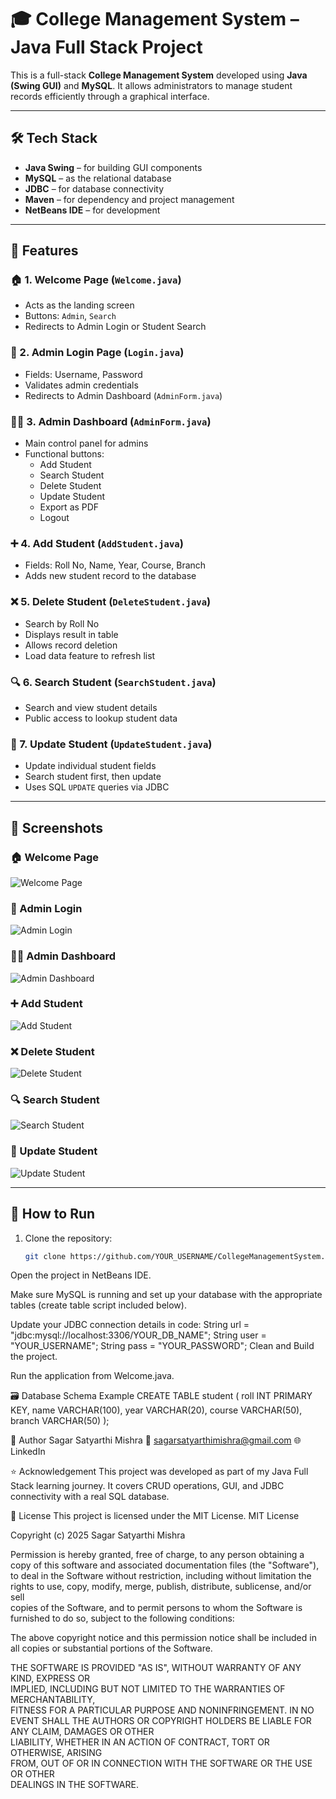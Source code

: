 # 🎓 College Management System – Java Full Stack Project

This is a full-stack **College Management System** developed using **Java (Swing GUI)** and **MySQL**. It allows administrators to manage student records efficiently through a graphical interface.

---

## 🛠️ Tech Stack

- **Java Swing** – for building GUI components
- **MySQL** – as the relational database
- **JDBC** – for database connectivity
- **Maven** – for dependency and project management
- **NetBeans IDE** – for development

---

## 📌 Features

### 🏠 1. Welcome Page (`Welcome.java`)
- Acts as the landing screen
- Buttons: `Admin`, `Search`
- Redirects to Admin Login or Student Search

### 🔐 2. Admin Login Page (`Login.java`)
- Fields: Username, Password
- Validates admin credentials
- Redirects to Admin Dashboard (`AdminForm.java`)

### 🧑‍💼 3. Admin Dashboard (`AdminForm.java`)
- Main control panel for admins
- Functional buttons:
  - Add Student
  - Search Student
  - Delete Student
  - Update Student
  - Export as PDF
  - Logout

### ➕ 4. Add Student (`AddStudent.java`)
- Fields: Roll No, Name, Year, Course, Branch
- Adds new student record to the database

### ❌ 5. Delete Student (`DeleteStudent.java`)
- Search by Roll No
- Displays result in table
- Allows record deletion
- Load data feature to refresh list

### 🔍 6. Search Student (`SearchStudent.java`)
- Search and view student details
- Public access to lookup student data

### 📝 7. Update Student (`UpdateStudent.java`)
- Update individual student fields
- Search student first, then update
- Uses SQL `UPDATE` queries via JDBC

---

## 📸 Screenshots

### 🏠 Welcome Page
![Welcome Page](images/welcome.png)

### 🔐 Admin Login
![Admin Login](images/login.png)

### 🧑‍💼 Admin Dashboard
![Admin Dashboard](images/dashboard.png)

### ➕ Add Student
![Add Student](images/addstudent.png)

### ❌ Delete Student
![Delete Student](images/deletestudent.png)

### 🔍 Search Student
![Search Student](images/searchstudent.png)

### 📝 Update Student
![Update Student](images/updatestudent.png)

---

## 🔧 How to Run

1. Clone the repository:
   ```bash
   git clone https://github.com/YOUR_USERNAME/CollegeManagementSystem.git
Open the project in NetBeans IDE.

Make sure MySQL is running and set up your database with the appropriate tables (create table script included below).

Update your JDBC connection details in code:
String url = "jdbc:mysql://localhost:3306/YOUR_DB_NAME";
String user = "YOUR_USERNAME";
String pass = "YOUR_PASSWORD";
Clean and Build the project.

Run the application from Welcome.java.

🗃️ Database Schema Example
CREATE TABLE student (
  roll INT PRIMARY KEY,
  name VARCHAR(100),
  year VARCHAR(20),
  course VARCHAR(50),
  branch VARCHAR(50)
);

🙋 Author
Sagar Satyarthi Mishra
📧 sagarsatyarthimishra@gmail.com
🌐 LinkedIn

⭐ Acknowledgement
This project was developed as part of my Java Full Stack learning journey. It covers CRUD operations, GUI, and JDBC connectivity with a real SQL database.

📃 License
This project is licensed under the MIT License.
MIT License

Copyright (c) 2025 Sagar Satyarthi Mishra

Permission is hereby granted, free of charge, to any person obtaining a copy
of this software and associated documentation files (the "Software"), to deal
in the Software without restriction, including without limitation the rights
to use, copy, modify, merge, publish, distribute, sublicense, and/or sell   
copies of the Software, and to permit persons to whom the Software is        
furnished to do so, subject to the following conditions:                     

The above copyright notice and this permission notice shall be included in   
all copies or substantial portions of the Software.                          

THE SOFTWARE IS PROVIDED "AS IS", WITHOUT WARRANTY OF ANY KIND, EXPRESS OR  
IMPLIED, INCLUDING BUT NOT LIMITED TO THE WARRANTIES OF MERCHANTABILITY,    
FITNESS FOR A PARTICULAR PURPOSE AND NONINFRINGEMENT. IN NO EVENT SHALL THE 
AUTHORS OR COPYRIGHT HOLDERS BE LIABLE FOR ANY CLAIM, DAMAGES OR OTHER      
LIABILITY, WHETHER IN AN ACTION OF CONTRACT, TORT OR OTHERWISE, ARISING     
FROM, OUT OF OR IN CONNECTION WITH THE SOFTWARE OR THE USE OR OTHER         
DEALINGS IN THE SOFTWARE.
